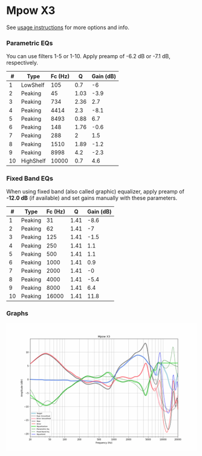 # Mpow X3
See [usage instructions](https://github.com/jaakkopasanen/AutoEq#usage) for more options and info.

### Parametric EQs
You can use filters 1-5 or 1-10. Apply preamp of -6.2 dB or -7.1 dB, respectively.

|   # | Type      |   Fc (Hz) |    Q |   Gain (dB) |
|-----|-----------|-----------|------|-------------|
|   1 | LowShelf  |       105 | 0.7  |        -6   |
|   2 | Peaking   |        45 | 1.03 |        -3.9 |
|   3 | Peaking   |       734 | 2.36 |         2.7 |
|   4 | Peaking   |      4414 | 2.3  |        -8.1 |
|   5 | Peaking   |      8493 | 0.88 |         6.7 |
|   6 | Peaking   |       148 | 1.76 |        -0.6 |
|   7 | Peaking   |       288 | 2    |         1.5 |
|   8 | Peaking   |      1510 | 1.89 |        -1.2 |
|   9 | Peaking   |      8998 | 4.2  |        -2.3 |
|  10 | HighShelf |     10000 | 0.7  |         4.6 |

### Fixed Band EQs
When using fixed band (also called graphic) equalizer, apply preamp of **-12.0 dB** (if available) and set gains manually with these parameters.

|   # | Type    |   Fc (Hz) |    Q |   Gain (dB) |
|-----|---------|-----------|------|-------------|
|   1 | Peaking |        31 | 1.41 |        -8.6 |
|   2 | Peaking |        62 | 1.41 |        -7   |
|   3 | Peaking |       125 | 1.41 |        -1.5 |
|   4 | Peaking |       250 | 1.41 |         1.1 |
|   5 | Peaking |       500 | 1.41 |         1.1 |
|   6 | Peaking |      1000 | 1.41 |         0.9 |
|   7 | Peaking |      2000 | 1.41 |        -0   |
|   8 | Peaking |      4000 | 1.41 |        -5.4 |
|   9 | Peaking |      8000 | 1.41 |         6.4 |
|  10 | Peaking |     16000 | 1.41 |        11.8 |

### Graphs
![](./Mpow%20X3.png)
